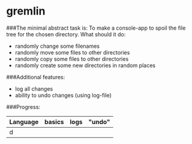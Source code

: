# gremlin 

###The minimal abstract task is:
To make a console-app to spoil the file tree for the chosen directory. What should it do:
  - randomly change some filenames
  - randomly move some files to other directories
  - randomly copy some files to other directories
  - randomly create some new directories in random places

###Additional features:
  - log all changes
  - ability to undo changes (using log-file)
  
###Progress:

| Language| basics | logs   | "undo"  |
|---------|--------|--------|---------|
| d       |        |        |         |